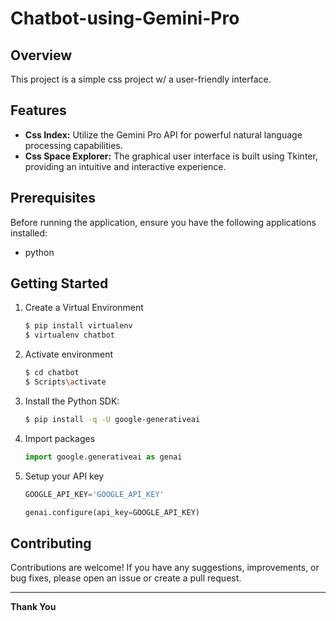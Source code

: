 # Chatbot-using-Gemini-Pro

## Overview

This project is a simple css project w/ a user-friendly interface.

## Features

- **Css Index:** Utilize the Gemini Pro API for powerful natural language processing capabilities.
- **Css Space Explorer:** The graphical user interface is built using Tkinter, providing an intuitive and interactive experience.


## Prerequisites

Before running the application, ensure you have the following applications installed:

- python

## Getting Started
1. Create a Virtual Environment
   ```bash
   $ pip install virtualenv
   $ virtualenv chatbot
   
2. Activate environment
   ```bash
   $ cd chatbot
   $ Scripts\activate 
   
3. Install the Python SDK:

   ```bash
   $ pip install -q -U google-generativeai

4. Import packages
   ```python
   import google.generativeai as genai

5. Setup your API key
   ```python
   GOOGLE_API_KEY='GOOGLE_API_KEY'

   genai.configure(api_key=GOOGLE_API_KEY)

## Contributing
Contributions are welcome! If you have any suggestions, improvements, or bug fixes, please open an issue or create a pull request.

<hr>

**Thank You**

   
